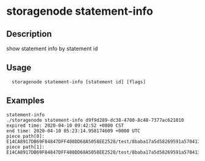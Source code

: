 # storagenode statement-info

## Description

show statement info by statement id

## Usage
```
  storagenode statement-info [statement id] [flags]
```
## Examples
```
statement-info
./storagenode statement-info d9f9d289-dc38-4780-8c48-7377ac621010 
expired time: 2020-04-10 09:42:52 +0800 CST
end time: 2020-04-10 05:23:14.958174609 +0000 UTC
piece path[0]: E14CA8917DB69F84847DFF408DD68A5058EE2528/test/8baba17a5d58269591a570413beca42d_73a9b03b5e7f477ab4d403bcb7eea80e.dmg.blob/80
piece path[1]: E14CA8917DB69F84847DFF408DD68A5058EE2528/test/8baba17a5d58269591a570413beca42d_73a9b03b5e7f477ab4d403bcb7eea80e.dmg.blob/81

```
